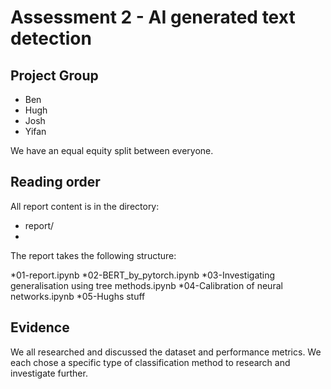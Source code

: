 # Assessment 2 - AI generated text detection
## Project Group

- Ben
- Hugh
- Josh
- Yifan

We have an equal equity split between everyone.

## Reading order

All report content is in the directory:

* report/
* 
The report takes the following structure:

*01-report.ipynb
*02-BERT_by_pytorch.ipynb
*03-Investigating generalisation using tree methods.ipynb
*04-Calibration of neural networks.ipynb
*05-Hughs stuff

## Evidence

We all researched and discussed the dataset and performance metrics. We each chose a specific type of classification method to research and investigate further.

